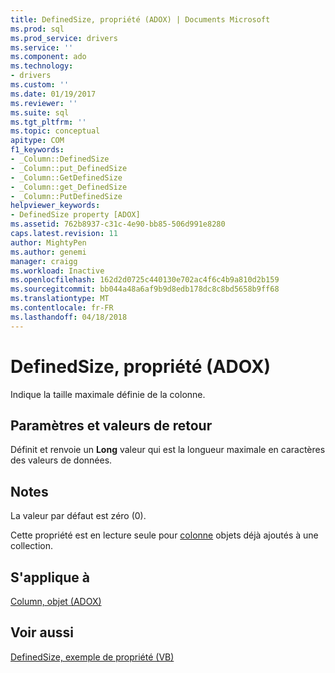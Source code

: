 ```yaml
---
title: DefinedSize, propriété (ADOX) | Documents Microsoft
ms.prod: sql
ms.prod_service: drivers
ms.service: ''
ms.component: ado
ms.technology:
- drivers
ms.custom: ''
ms.date: 01/19/2017
ms.reviewer: ''
ms.suite: sql
ms.tgt_pltfrm: ''
ms.topic: conceptual
apitype: COM
f1_keywords:
- _Column::DefinedSize
- _Column::put_DefinedSize
- _Column::GetDefinedSize
- _Column::get_DefinedSize
- _Column::PutDefinedSize
helpviewer_keywords:
- DefinedSize property [ADOX]
ms.assetid: 762b8937-c31c-4e90-bb85-506d991e8280
caps.latest.revision: 11
author: MightyPen
ms.author: genemi
manager: craigg
ms.workload: Inactive
ms.openlocfilehash: 162d2d0725c440130e702ac4f6c4b9a810d2b159
ms.sourcegitcommit: bb044a48a6af9b9d8edb178dc8c8bd5658b9ff68
ms.translationtype: MT
ms.contentlocale: fr-FR
ms.lasthandoff: 04/18/2018
---
```

# <a name="definedsize-property-adox"></a>DefinedSize, propriété (ADOX)
Indique la taille maximale définie de la colonne.  
  
## <a name="settings-and-return-values"></a>Paramètres et valeurs de retour  
 Définit et renvoie un **Long** valeur qui est la longueur maximale en caractères des valeurs de données.  
  
## <a name="remarks"></a>Notes  
 La valeur par défaut est zéro (0).  
  
 Cette propriété est en lecture seule pour [colonne](../../../ado/reference/adox-api/column-object-adox.md) objets déjà ajoutés à une collection.  
  
## <a name="applies-to"></a>S'applique à  
 [Column, objet (ADOX)](../../../ado/reference/adox-api/column-object-adox.md)  
  
## <a name="see-also"></a>Voir aussi  
 [DefinedSize, exemple de propriété (VB)](../../../ado/reference/adox-api/definedsize-property-example-vb.md)
